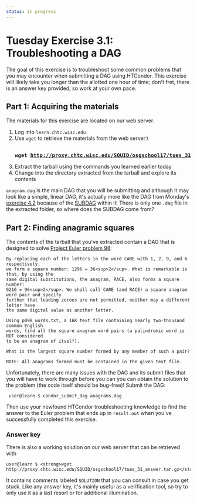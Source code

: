 ```yaml
---
status: in progress
---
```


Tuesday Exercise 3.1: Troubleshooting a DAG
===========================================

The goal of this exercise is to troubleshoot some common problems that you may encounter when submitting a DAG using HTCondor. This exercise will likely take you longer than the allotted one hour of time; don't fret, there is an answer key provided, so work at your own pace.

Part 1: Acquiring the materials
-------------------------------

The materials for this exercise are located on our web server.

1.  Log into `learn.chtc.wisc.edu`
2.  Use `wget` to retrieve the materials from the web server:\\ <pre class="screen"><span class="twiki-macro UCL_PROMPT_SHORT"></span> **wget <http://proxy.chtc.wisc.edu/SQUID/osgschool17/tues_31.tar.gz>**</pre>
3.  Extract the tarball using the commands you learned earlier today
4.  Change into the directory extracted from the tarball and explore its contents

`anagram.dag` is the main DAG that you will be submitting and although it may look like a simple, linear DAG, it's actually more like the DAG from Monday's [exercise 4.2](../day1/part3-ex3-simple-dag.md) because of the [SUBDAG](http://research.cs.wisc.edu/htcondor/manual/v8.4/2_10DAGMan_Applications.html#SECTION003108900000000000000) within it! There is only one `.dag` file in the extracted folder, so where does the SUBDAG come from?

Part 2: Finding anagramic squares
---------------------------------

The contents of the tarball that you've extracted contain a DAG that is designed to solve [Project Euler problem 98](https://projecteuler.net/problem=98):

``` file
By replacing each of the letters in the word CARE with 1, 2, 9, and 6 respectively,
we form a square number: 1296 = 36<sup>2</sup>. What is remarkable is that, by using the
same digital substitutions, the anagram, RACE, also forms a square number:
9216 = 96<sup>2</sup>. We shall call CARE (and RACE) a square anagram word pair and specify
further that leading zeroes are not permitted, neither may a different letter have
the same digital value as another letter.

Using p098_words.txt, a 16K text file containing nearly two-thousand common English
words, find all the square anagram word pairs (a palindromic word is NOT considered
to be an anagram of itself).

What is the largest square number formed by any member of such a pair?

NOTE: All anagrams formed must be contained in the given text file.
```

Unfortunately, there are many issues with the DAG and its submit files that you will have to work through before you can you can obtain the solution to the problem (the code itself should be bug-free)! Submit the DAG:

``` console
 user@learn $ condor_submit_dag anagrams.dag
```

Then use your newfound HTCondor troubleshooting knowledge to find the answer to the Euler problem that ends up in `result.out` when you've successfully completed this exercise.

### Answer key

There is also a working solution on our web server that can be retrieved with

``` console
user@learn $ <strong>wget http://proxy.chtc.wisc.edu/SQUID/osgschool17/tues_31_answer.tar.gz</strong>
```

It contains comments labeled `SOLUTION` that you can consult in case you get stuck. Like any answer key, it's mainly useful as a verification tool, so try to only use it as a last resort or for additional illumination.

